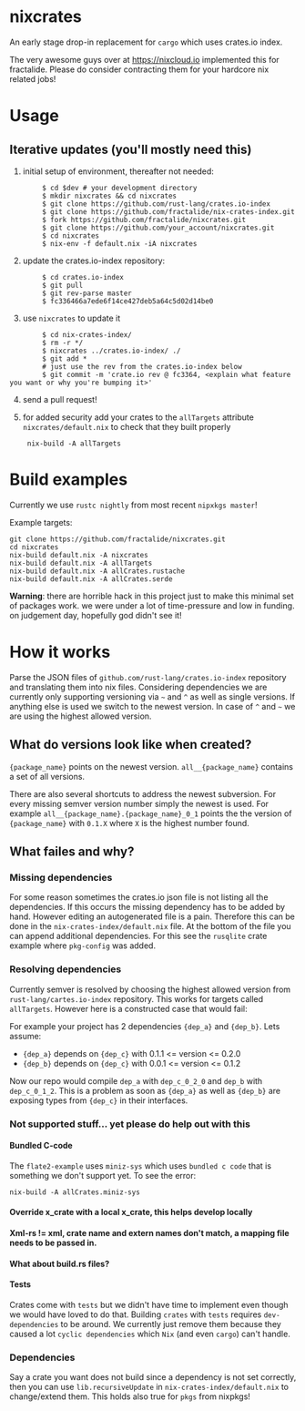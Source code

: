 # nixcrates
An early stage drop-in replacement for `cargo` which uses crates.io index.

The very awesome guys over at https://nixcloud.io implemented this for fractalide. Please do consider contracting them for your hardcore nix related jobs!

# Usage

## Iterative updates (you'll mostly need this)

1. initial setup of environment, thereafter not needed:

```
        $ cd $dev # your development directory
        $ mkdir nixcrates && cd nixcrates
        $ git clone https://github.com/rust-lang/crates.io-index
        $ git clone https://github.com/fractalide/nix-crates-index.git
        $ fork https://github.com/fractalide/nixcrates.git
        $ git clone https://github.com/your_account/nixcrates.git
        $ cd nixcrates
        $ nix-env -f default.nix -iA nixcrates
```

2. update the crates.io-index repository:

```
        $ cd crates.io-index
        $ git pull
        $ git rev-parse master
        $ fc336466a7ede6f14ce427deb5a64c5d02d14be0
```

3. use `nixcrates` to update it

```
        $ cd nix-crates-index/
        $ rm -r */
        $ nixcrates ../crates.io-index/ ./
        $ git add *
        # just use the rev from the crates.io-index below        
        $ git commit -m 'crate.io rev @ fc3364, <explain what feature you want or why you're bumping it>'
```

4. send a pull request!

5. for added security add your crates to the `allTargets` attribute `nixcrates/default.nix` to check that they built properly

        nix-build -A allTargets

# Build examples

Currently we use `rustc nightly` from most recent `nipxkgs master`!

Example targets:

    git clone https://github.com/fractalide/nixcrates.git
    cd nixcrates
    nix-build default.nix -A nixcrates
    nix-build default.nix -A allTargets
    nix-build default.nix -A allCrates.rustache
    nix-build default.nix -A allCrates.serde

**Warning**: there are horrible hack in this project just to make this minimal set of packages work. we were under a lot of time-pressure and low in funding. on judgement day, hopefully god didn't see it!

# How it works
Parse the JSON files of `github.com/rust-lang/crates.io-index` repository and translating them into nix files. Considering dependencies we are currently only supporting versioning via `~` and `^` as well as single versions. If anything else is used we switch to the newest version. In case of `^` and `~` we are using the highest allowed version.

## What do versions look like when created?
`{package_name}` points on the newest version.
`all__{package_name}` contains a set of all versions.

There are also several shortcuts to address the newest subversion. For every missing semver version number simply the newest is used.
For example `all__{package_name}.{package_name}_0_1` points the the version of `{package_name}` with `0.1.X` where `X` is the highest number found.

## What failes and why?

### Missing dependencies
For some reason sometimes the crates.io json file is not listing all the dependencies. If this occurs the missing dependency has to be added by hand. However editing an autogenerated file is a pain.
Therefore this can be done in the `nix-crates-index/default.nix` file. At the bottom of the file you can append additional dependencies. For this see the `rusqlite` crate example where `pkg-config` was added.

### Resolving dependencies
Currently semver is resolved by choosing the highest allowed version from `rust-lang/cartes.io-index` repository. This works for targets called `allTargets`.
However here is a constructed case that would fail:

For example your project has 2 dependencies `{dep_a}` and `{dep_b}`.
Lets assume:

  * `{dep_a}` depends on `{dep_c}` with 0.1.1 <= version <= 0.2.0
  * `{dep_b}` depends on `{dep_c}` with 0.0.1 <= version <= 0.1.2

Now our repo would compile `dep_a` with `dep_c_0_2_0` and `dep_b` with `dep_c_0_1_2`. This is a problem as soon as `{dep_a}` as well as `{dep_b}` are exposing types from `{dep_c}` in their interfaces.

### Not supported stuff... yet please do help out with this

#### Bundled C-code

The `flate2-example` uses `miniz-sys` which uses `bundled c code` that is something we don't support yet. To see the error:

    nix-build -A allCrates.miniz-sys

#### Override x_crate with a local x_crate, this helps develop locally
#### Xml-rs != xml, crate name and extern names don't match, a mapping file needs to be passed in.
#### What about build.rs files?

#### Tests

Crates come with `tests` but we didn't have time to implement even though we would have loved to do that. Building `crates` with `tests` requires `dev-dependencies` to be around. We currently just remove them because they caused a lot `cyclic dependencies` which `Nix` (and even `cargo`) can't handle.

### Dependencies

Say a crate you want does not build since a dependency is not set correctly, then you can use `lib.recursiveUpdate` in `nix-crates-index/default.nix` to change/extend them. This holds also true for `pkgs` from nixpkgs!
